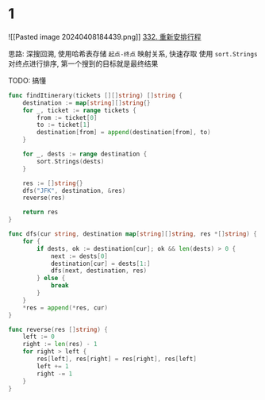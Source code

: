 # 1
![[Pasted image 20240408184439.png]]
[332. 重新安排行程](https://leetcode.cn/problems/reconstruct-itinerary/)

思路: 深搜回溯, 
使用哈希表存储 `起点-终点` 映射关系, 快速存取
使用 `sort.Strings` 对终点进行排序, 第一个搜到的目标就是最终结果

TODO: 搞懂


```go
func findItinerary(tickets [][]string) []string {
	destination := map[string][]string{}
	for _, ticket := range tickets {
		from := ticket[0]
		to := ticket[1]
		destination[from] = append(destination[from], to)
	}

	for _, dests := range destination {
		sort.Strings(dests)
	}

	res := []string{}
	dfs("JFK", destination, &res)
	reverse(res)

	return res
}

func dfs(cur string, destination map[string][]string, res *[]string) {
	for {
		if dests, ok := destination[cur]; ok && len(dests) > 0 {
			next := dests[0]
			destination[cur] = dests[1:]
			dfs(next, destination, res)
		} else {
			break
		}
	}
	*res = append(*res, cur)
}

func reverse(res []string) {
	left := 0
	right := len(res) - 1
	for right > left {
		res[left], res[right] = res[right], res[left]
		left += 1
		right -= 1
	}
}
```
